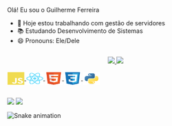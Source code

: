 Olá! Eu sou o Guilherme Ferreira

- 📍 Hoje estou trabalhando com gestão de servidores
- 📚 Estudando Desenvolvimento de Sistemas
- 😄 Pronouns: Ele/Dele
##
<div align="center">
  <a href="https://github.com/guilherme90rr">
  <img height="180em" src="https://github-readme-stats.vercel.app/api?username=guilherme90rr&show_icons=true&theme=dracula&include_all_commits=true&count_private=true"/>
  <img height="180em" src="https://github-readme-stats.vercel.app/api/top-langs/?username=guilherme90rr&layout=compact&langs_count=7&theme=dracula"/>
</div>

  <div style="display: inline_block"><br>
  <img align="center" alt="Guilherme-Js" height="30" width="40" src="https://raw.githubusercontent.com/devicons/devicon/master/icons/javascript/javascript-plain.svg">
    <img align="center" alt="Guilherme-React" height="30" width="40" src="https://raw.githubusercontent.com/devicons/devicon/master/icons/react/react-original.svg">
  <img align="center" alt="Guilherme-HTML" height="30" width="40" src="https://raw.githubusercontent.com/devicons/devicon/master/icons/html5/html5-original.svg">
  <img align="center" alt="Guilherme-CSS" height="30" width="40" src="https://raw.githubusercontent.com/devicons/devicon/master/icons/css3/css3-original.svg">
  <img align="center" alt="Guilherme-Python" height="30" width="40" src="https://raw.githubusercontent.com/devicons/devicon/master/icons/python/python-original.svg">
</div>
  
##  
   
<div>
  <a href = "mailto:guilhermeferreira0711@gmail.com"><img src="https://img.shields.io/badge/-Gmail-%23333?style=for-the-badge&logo=gmail&logoColor=white" target="_blank"></a>
  <a href="https://www.linkedin.com/in/guilhermescs" target="_blank"><img src="https://img.shields.io/badge/-LinkedIn-%230077B5?style=for-the-badge&logo=linkedin&logoColor=white" target="_blank"></a> 
</div>


![Snake animation](https://github.com/guilherme90rr/guilherme90rr/blob/output/github-contribution-grid-snake.svg)
 
</div>

